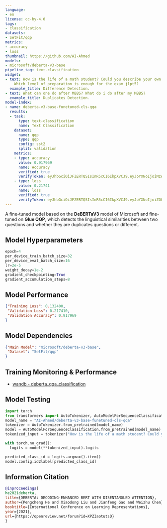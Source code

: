 ```yaml
---
language:
- en
license: cc-by-4.0
tags:
- classification
datasets:
- SetFit/qqp
metrics:
- accuracy
- loss
thumbnail: https://github.com/AI-Ahmed
models:
- microsoft/deberta-v3-base
pipeline_tag: text-classification
widget:
- text: How is the life of a math student? Could you describe your own experiences?
    Which level of preparation is enough for the exam jlpt5?
  example_title: Difference Detection.
- text: What can one do after MBBS? What do i do after my MBBS?
  example_title: Duplicates Detection.
model-index:
- name: deberta-v3-base-funetuned-cls-qqa
  results:
  - task:
      type: text-classification
      name: Text Classification
    dataset:
      name: qqp
      type: qqp
      config: sst2
      split: validation
    metrics:
    - type: accuracy
      value: 0.917969
      name: Accuracy
      verified: true
      verifyToken: eyJhbGciOiJFZERTQSIsInR5cCI6IkpXVCJ9.eyJoYXNoIjoiMzA2OWM4ZjJkYzZjNmM3YmNkODNhODYzOTMxY2RjZTZmODg4ODA4ZjJmNjFhNjkwZjFmZjk3YjBiNzhjNDAzOCIsInZlcnNpb24iOjF9.TqdmhhV_3fTWYHtM7SJj35ICZgZ6Ux7qYXwPHu8j0MkDmSeZfTniFCqB8LO8pqM1bK5iHQV1-vggZUdMu4spCA
    - type: loss
      value: 0.21741
      name: loss
      verified: true
      verifyToken: eyJhbGciOiJFZERTQSIsInR5cCI6IkpXVCJ9.eyJoYXNoIjoiZGQzZGZjNzZjNzFjOWViNjkyNGIxMGE5ZjA5ODAxOTNiZGQ5OTY4NWM1YThlZGEyZGRjOGE2MjkwYTRjN2Q2MyIsInZlcnNpb24iOjF9.ZxmqxdbOhAA8Ywz8_Q3aFaFG2kmTogFdWjlHgEa2JnGQWhL39VVtcn6A8gtekE_e3z5jsaNS4EnSzYVSWJZjAQ
---
```


A fine-tuned model based on the **DeBERTaV3** model of Microsoft and fine-tuned on **Glue QQP**, which detects the linguistical similarities between two questions and whether they are duplicates questions or different.

## Model Hyperparameters

```python
epoch=4
per_device_train_batch_size=32
per_device_eval_batch_size=16
lr=2e-5
weight_decay=1e-2
gradient_checkpointing=True
gradient_accumulation_steps=8
```
## Model Performance

```JSON
{"Training Loss": 0.132400,
 "Validation Loss": 0.217410,
 "Validation Accuracy": 0.917969
}
```

## Model Dependencies

```JSON
{"Main Model": "microsoft/deberta-v3-base",
 "Dataset": "SetFit/qqp"
}
```

## Training Monitoring & Performance

- [wandb - deberta_qqa_classification](https://wandb.ai/ai-ahmed/deberta_qqa_classification?workspace=user-ai-ahmed)

## Model Testing

```python
import torch
from transformers import AutoTokenizer, AutoModelForSequenceClassification
model_name = "AI-Ahmed/deberta-v3-base-funetuned-cls-qqa"
tokenizer = AutoTokenizer.from_pretrained(model_name)
model = AutoModelForSequenceClassification.from_pretrained(model_name)
tokenized_input = tokenizer("How is the life of a math student? Could you describe your own experiences? Which level of preparation is enough for the exam jlpt5?", return_tensors="pt")

with torch.no_grad():
  logits = model(**tokenized_input).logits

predicted_class_id = logits.argmax().item()
model.config.id2label[predicted_class_id]
```

## Information Citation

```bibtex
@inproceedings{
he2021deberta,
title={DEBERTA: DECODING-ENHANCED BERT WITH DISENTANGLED ATTENTION},
author={Pengcheng He and Xiaodong Liu and Jianfeng Gao and Weizhu Chen},
booktitle={International Conference on Learning Representations},
year={2021},
url={https://openreview.net/forum?id=XPZIaotutsD}
}
```
